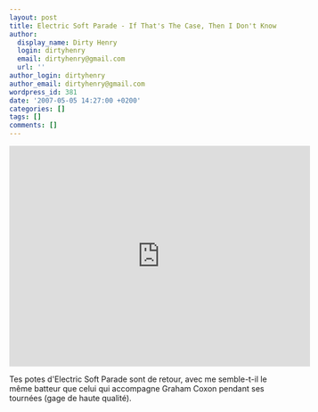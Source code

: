 ```yaml
---
layout: post
title: Electric Soft Parade - If That's The Case, Then I Don't Know
author:
  display_name: Dirty Henry
  login: dirtyhenry
  email: dirtyhenry@gmail.com
  url: ''
author_login: dirtyhenry
author_email: dirtyhenry@gmail.com
wordpress_id: 381
date: '2007-05-05 14:27:00 +0200'
categories: []
tags: []
comments: []
---
```

<iframe width="540" height="396" src="http://www.youtube.com/embed/DFuoqxJ06Y0" frameborder="0" allowfullscreen></iframe>

Tes potes d'Electric Soft Parade sont de retour, avec me semble-t-il le même batteur que celui qui accompagne Graham Coxon pendant ses tournées (gage de haute qualité).
